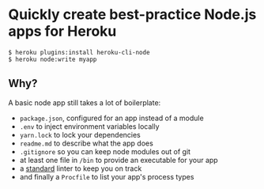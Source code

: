 # Quickly create best-practice Node.js apps for Heroku

```
$ heroku plugins:install heroku-cli-node
$ heroku node:write myapp
```

## Why?

A basic node app still takes a lot of boilerplate:

- `package.json`, configured for an app instead of a module
- `.env` to inject environment variables locally
- `yarn.lock` to lock your dependencies
- `readme.md` to describe what the app does
- `.gitignore` so you can keep node modules out of git
- at least one file in `/bin` to provide an executable for your app
- a [standard](http://standardjs.com/) linter to keep you on track
- and finally a `Procfile` to list your app's process types

